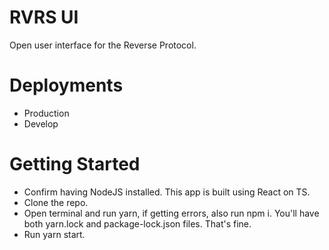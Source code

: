 # RVRS UI
Open user interface for the Reverse Protocol.

# Deployments
- Production
- Develop

# Getting Started
- Confirm having NodeJS installed. This app is built using React on TS.
- Clone the repo.
- Open terminal and run yarn, if getting errors, also run npm i. You'll have both yarn.lock and package-lock.json files. That's fine.
- Run yarn start.

